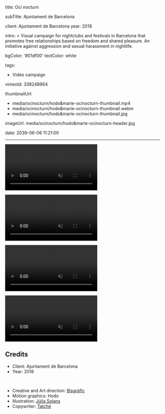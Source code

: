 title: Oci nocturn

subTitle: Ajuntament de Barcelona

client: Ajuntament de Barcelona
year: 2018

intro: >
  Visual campaign for nightclubs and festivals in Barcelona that promotes free relationships based on freedom and shared pleasure. An initiative against aggression and sexual harassment in nightlife.

bgColor: '#01df00'
textColor: white

tags:
  - Video campaign

vimeoId: 338248964

thumbnailUrl:
  - media/ocinocturn/hodo&marie-ocinocturn-thumbnail.mp4
  - media/ocinocturn/hodo&marie-ocinocturn-thumbnail.webm
  - media/ocinocturn/hodo&marie-ocinocturn-thumbnail.jpg

imageUrl: media/ocinocturn/hodo&marie-ocinocturn-header.jpg

date: 2039-06-06 11:21:00



---

<!-- This is a 1x VIDEO gallery -->
<!-- Always add a linebreak between images -->
<!-- It needs two images between paragraph tags -->
<div class="gallery gallery-1">

<p>
	<video playsinline="playsinline" muted loop autoplay>
			<source src="/media/ocinocturn/hodo&marie-ocinocturn-1.mp4" type="video/mp4">
			<source src="/media/ocinocturn/hodo&marie-ocinocturn-1.webm" type="video/webm">
	</video>
</p>


</div>


<!-- This is a 1x VIDEO gallery -->
<!-- Always add a linebreak between images -->
<!-- It needs two images between paragraph tags -->
<div class="gallery gallery-1">

<p>
	<video playsinline="playsinline" muted loop autoplay>
			<source src="/media/ocinocturn/hodo&marie-ocinocturn-2.mp4" type="video/mp4">
			<source src="/media/ocinocturn/hodo&marie-ocinocturn-2.webm" type="video/webm">
	</video>
</p>


</div>


<!-- This is a 1x VIDEO gallery -->
<!-- Always add a linebreak between images -->
<!-- It needs two images between paragraph tags -->
<div class="gallery gallery-1">

<p>
	<video playsinline="playsinline" muted loop autoplay>
			<source src="/media/ocinocturn/hodo&marie-ocinocturn-3.mp4" type="video/mp4">
			<source src="/media/ocinocturn/hodo&marie-ocinocturn-3.webm" type="video/webm">
	</video>
</p>


</div>


<!-- This is a 1x VIDEO gallery -->
<!-- Always add a linebreak between images -->
<!-- It needs two images between paragraph tags -->
<div class="gallery gallery-1">

<p>
	<video playsinline="playsinline" muted loop autoplay>
			<source src="/media/ocinocturn/hodo&marie-ocinocturn-4.mp4" type="video/mp4">
			<source src="/media/ocinocturn/hodo&marie-ocinocturn-4.webm" type="video/webm">
	</video>
</p>


</div>




<!-- Sample credits secion -->

## Credits

* Client: Ajuntament de Barcelona
* Year: 2018  
  
<br>

* Creative and Art direction: <a href="https://www.bisgrafic.com/projecte/no-callem-global/" target="_blank">Bisgràfic</a>
* Motion graphics: Hodo
* Illustration: <a href="http://www.juliasolans.com/no-callem-bcnantimasclista/" target="_blank">Júlia Solans</a>
* Copywriter: <a href="http://tatche.net/" target="_blank">Tatché</a> 